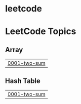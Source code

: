 # leetcode
<!---LeetCode Topics Start-->
# LeetCode Topics
## Array
|  |
| ------- |
| [0001-two-sum](https://github.com/agpprastyo/leetcode/tree/master/0001-two-sum) |
## Hash Table
|  |
| ------- |
| [0001-two-sum](https://github.com/agpprastyo/leetcode/tree/master/0001-two-sum) |
<!---LeetCode Topics End-->